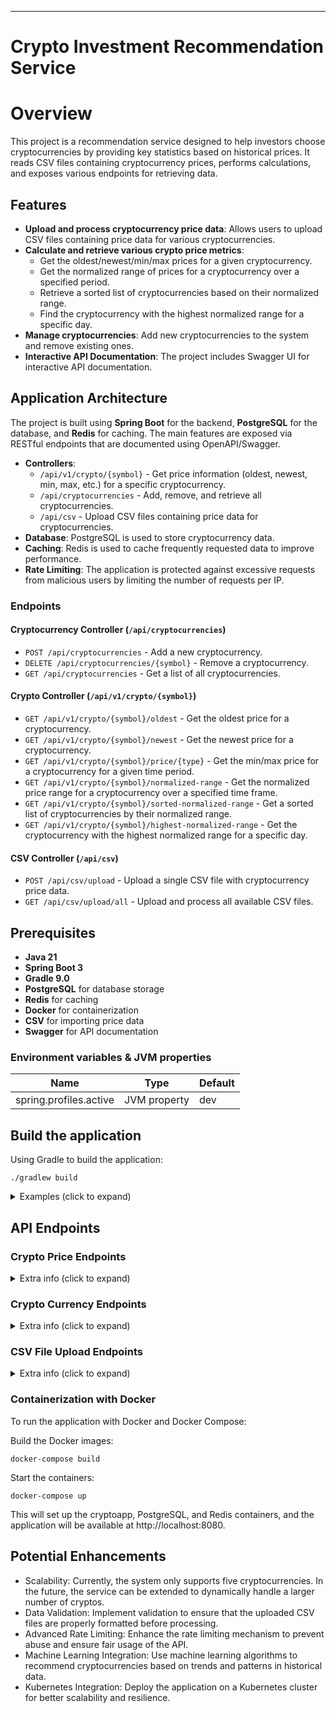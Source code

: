 ___

Crypto Investment Recommendation Service
==========

# Overview

This project is a recommendation service designed to help investors choose cryptocurrencies by providing key statistics based on historical prices. It reads CSV files containing cryptocurrency prices, performs calculations, and exposes various endpoints for retrieving data.

## Features

- **Upload and process cryptocurrency price data**: Allows users to upload CSV files containing price data for various cryptocurrencies.
- **Calculate and retrieve various crypto price metrics**:
    - Get the oldest/newest/min/max prices for a given cryptocurrency.
    - Get the normalized range of prices for a cryptocurrency over a specified period.
    - Retrieve a sorted list of cryptocurrencies based on their normalized range.
    - Find the cryptocurrency with the highest normalized range for a specific day.
- **Manage cryptocurrencies**: Add new cryptocurrencies to the system and remove existing ones.
- **Interactive API Documentation**: The project includes Swagger UI for interactive API documentation.

## Application Architecture

The project is built using **Spring Boot** for the backend, **PostgreSQL** for the database, and **Redis** for caching. The main features are exposed via RESTful endpoints that are documented using OpenAPI/Swagger.

- **Controllers**:
    - `/api/v1/crypto/{symbol}` - Get price information (oldest, newest, min, max, etc.) for a specific cryptocurrency.
    - `/api/cryptocurrencies` - Add, remove, and retrieve all cryptocurrencies.
    - `/api/csv` - Upload CSV files containing price data for cryptocurrencies.
- **Database**: PostgreSQL is used to store cryptocurrency data.
- **Caching**: Redis is used to cache frequently requested data to improve performance.
- **Rate Limiting**: The application is protected against excessive requests from malicious users by limiting the number of requests per IP.

### Endpoints

#### Cryptocurrency Controller (`/api/cryptocurrencies`)
- `POST /api/cryptocurrencies` - Add a new cryptocurrency.
- `DELETE /api/cryptocurrencies/{symbol}` - Remove a cryptocurrency.
- `GET /api/cryptocurrencies` - Get a list of all cryptocurrencies.

#### Crypto Controller (`/api/v1/crypto/{symbol}`)
- `GET /api/v1/crypto/{symbol}/oldest` - Get the oldest price for a cryptocurrency.
- `GET /api/v1/crypto/{symbol}/newest` - Get the newest price for a cryptocurrency.
- `GET /api/v1/crypto/{symbol}/price/{type}` - Get the min/max price for a cryptocurrency for a given time period.
- `GET /api/v1/crypto/{symbol}/normalized-range` - Get the normalized price range for a cryptocurrency over a specified time frame.
- `GET /api/v1/crypto/{symbol}/sorted-normalized-range` - Get a sorted list of cryptocurrencies by their normalized range.
- `GET /api/v1/crypto/{symbol}/highest-normalized-range` - Get the cryptocurrency with the highest normalized range for a specific day.

#### CSV Controller (`/api/csv`)
- `POST /api/csv/upload` - Upload a single CSV file with cryptocurrency price data.
- `GET /api/csv/upload/all` - Upload and process all available CSV files.

## Prerequisites

* **Java 21**
* **Spring Boot 3**
* **Gradle 9.0**
* **PostgreSQL** for database storage
* **Redis** for caching
* **Docker** for containerization
* **CSV** for importing price data
* **Swagger** for API documentation

### Environment variables & JVM properties

| Name                   | Type         | Default |
|------------------------|--------------|---------|
| spring.profiles.active | JVM property | dev     |

## Build the application

Using Gradle to build the application:

```shell
./gradlew build
```

<details><summary>Examples (click to expand)</summary>

to run app from default root folder (same folder where is README.md)

```shell
./gradlew bootRun 
```

or with predefined `spring.profiles.active` 
```shell
./gradlew bootRun -Dspring.profiles.active=dev
```
Alternatively, you can use Docker to run the application along with PostgreSQL and Redis:

```shell
docker-compose up --build
```
This will set up and start the application, PostgreSQL, and Redis containers.
</details>


## API Endpoints

### Crypto Price Endpoints
<details><summary>Extra info (click to expand)</summary>
* GET /api/v1/crypto/{symbol}/oldest

Retrieves the oldest price for a specific cryptocurrency.

Response:
```json
{
  "timestamp": 1641009600000,
  "symbol": "BTC",
  "price": 46813.21
}
```
* GET /api/v1/crypto/{symbol}/newest

Retrieves the newest price for a specific cryptocurrency.

* GET /api/v1/crypto/{symbol}/price/{type}

Retrieves either the minimum or maximum price for the specified cryptocurrency within a given time frame (in months).

#### Parameters:

    - symbol: The cryptocurrency symbol (e.g., BTC, ETH).
    - type: The type of price to retrieve, either "min" or "max".
    - months: The number of months to calculate the price range for.

* GET /api/v1/crypto/{symbol}/normalized-range

Retrieves the normalized range (i.e., (max - min) / min) for the given cryptocurrency between the specified start and end dates.

#### Parameters:

    - start: The start date for the range (in ISO date-time format).
    - end: The end date for the range (in ISO date-time format).

* GET /api/v1/crypto/{symbol}/sorted-normalized-range

Retrieves a sorted list of cryptocurrencies based on their normalized range between the specified start and end dates.

* GET /api/v1/crypto/{symbol}/highest-normalized-range

Retrieves the cryptocurrency with the highest normalized range for a specific day.

#### Parameters:

    - date: The date for the query (in ISO date format).
</details>

### Crypto Currency Endpoints

<details><summary>Extra info (click to expand)</summary>

* POST /api/cryptocurrencies

Adds a new cryptocurrency to the system.

Request body:
```json
{
"symbol": "BTC",
"name": "Bitcoin"
}
```
* DELETE /api/cryptocurrencies/{symbol}

Removes a cryptocurrency by its symbol.

* GET /api/cryptocurrencies

Retrieves a list of all cryptocurrencies in the system.
</details>


### CSV File Upload Endpoints

<details><summary>Extra info (click to expand)</summary>

* POST /api/csv/upload

Uploads a CSV file containing cryptocurrency prices to the system.

Request body: 
A file containing the cryptocurrency prices.

* GET /api/csv/upload/all

Uploads all available CSV files to the system.
</details>

### Containerization with Docker
To run the application with Docker and Docker Compose:

Build the Docker images:

```shell
docker-compose build
```

Start the containers:

```shell
docker-compose up
```
This will set up the cryptoapp, PostgreSQL, and Redis containers, and the application will be available at http://localhost:8080.

## Potential Enhancements
* Scalability: Currently, the system only supports five cryptocurrencies. In the future, the service can be extended to dynamically handle a larger number of cryptos.
* Data Validation: Implement validation to ensure that the uploaded CSV files are properly formatted before processing.
* Advanced Rate Limiting: Enhance the rate limiting mechanism to prevent abuse and ensure fair usage of the API.
* Machine Learning Integration: Use machine learning algorithms to recommend cryptocurrencies based on trends and patterns in historical data.
* Kubernetes Integration: Deploy the application on a Kubernetes cluster for better scalability and resilience.
